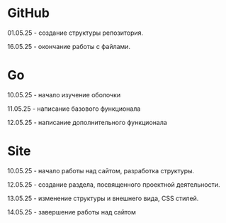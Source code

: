 
# GitHub 

01.05.25 - создание структуры репозитория.

16.05.25 - окончание работы с файлами.

# Go

10.05.25 - начало изучение оболочки

11.05.25 - написание базового функционала

12.05.25 - написание дополнительного функционала

# Site

10.05.25 - начало работы над сайтом, разработка структуры.

12.05.25 - создание раздела, посвященного проектной деятельности.

13.05.25 - изменение структуры и внешнего вида, CSS стилей.

14.05.25 - завершение работы над сайтом
